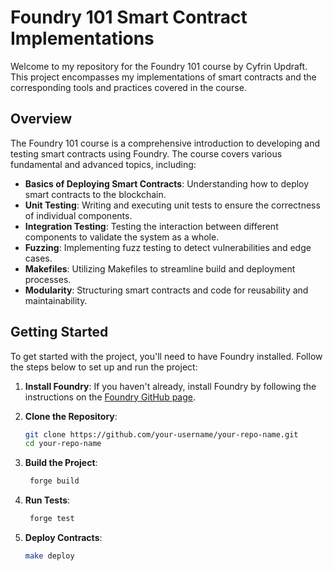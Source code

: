 # Foundry 101 Smart Contract Implementations

Welcome to my repository for the Foundry 101 course by Cyfrin Updraft. This project encompasses my implementations of smart contracts and the corresponding tools and practices covered in the course.

## Overview

The Foundry 101 course is a comprehensive introduction to developing and testing smart contracts using Foundry. The course covers various fundamental and advanced topics, including:

- **Basics of Deploying Smart Contracts**: Understanding how to deploy smart contracts to the blockchain.
- **Unit Testing**: Writing and executing unit tests to ensure the correctness of individual components.
- **Integration Testing**: Testing the interaction between different components to validate the system as a whole.
- **Fuzzing**: Implementing fuzz testing to detect vulnerabilities and edge cases.
- **Makefiles**: Utilizing Makefiles to streamline build and deployment processes.
- **Modularity**: Structuring smart contracts and code for reusability and maintainability.

## Getting Started

To get started with the project, you'll need to have Foundry installed. Follow the steps below to set up and run the project:

1. **Install Foundry**: If you haven't already, install Foundry by following the instructions on the [Foundry GitHub page](https://github.com/gakonst/foundry).

2. **Clone the Repository**:

   ```bash
   git clone https://github.com/your-username/your-repo-name.git
   cd your-repo-name
   ```

3. **Build the Project**:

   ```bash
    forge build
   ```

4. **Run Tests**:

   ```bash
    forge test
   ```

5. **Deploy Contracts**:
   ```bash
   make deploy
   ```
